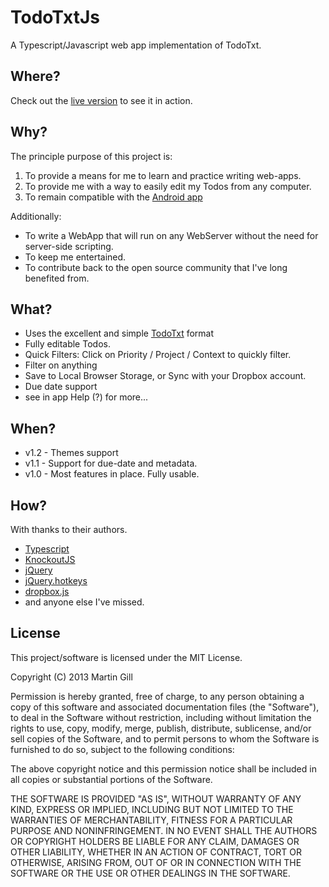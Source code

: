 TodoTxtJs
=========

A Typescript/Javascript web app implementation of TodoTxt.

Where?
------

Check out the [live version](http://todo.martinsgill.co.uk) to see it in action.

Why?
----

The principle purpose of this project is:

1. To provide a means for me to learn and practice writing web-apps.
2. To provide me with a way to easily edit my Todos from any computer.
3. To remain compatible with the [Android app](https://play.google.com/store/apps/details?id=com.todotxt.todotxttouch)

Additionally:

* To write a WebApp that will run on any WebServer without the need for server-side scripting.
* To keep me entertained.
* To contribute back to the open source community that I've long benefited from.

What?
-----

* Uses the excellent and simple [TodoTxt](http://www.todotxt.com) format
* Fully editable Todos.
* Quick Filters: Click on Priority / Project / Context to quickly filter.
* Filter on anything
* Save to Local Browser Storage, or Sync with your Dropbox account.
* Due date support
* see in app Help (?) for more...

When?
-----

* v1.2 - Themes support
* v1.1 - Support for due-date and metadata.
* v1.0 - Most features in place. Fully usable.

How?
----

With thanks to their authors.

* [Typescript](http://http://www.typescriptlang.org/)
* [KnockoutJS](http://www.knockoutjs.com)
* [jQuery](http://jquery.com)
* [jQuery.hotkeys](https://github.com/jeresig/jquery.hotkeys/)
* [dropbox.js](https://github.com/dropbox/dropbox-js)
* and anyone else I've missed.

License
-------

This project/software is licensed under the MIT License.

Copyright (C) 2013 Martin Gill

Permission is hereby granted, free of charge, to any person obtaining
a copy of this software and associated documentation files (the
"Software"), to deal in the Software without restriction, including
without limitation the rights to use, copy, modify, merge, publish,
distribute, sublicense, and/or sell copies of the Software, and to
permit persons to whom the Software is furnished to do so, subject to
the following conditions:

The above copyright notice and this permission notice shall be
included in all copies or substantial portions of the Software.

THE SOFTWARE IS PROVIDED "AS IS", WITHOUT WARRANTY OF ANY KIND,
EXPRESS OR IMPLIED, INCLUDING BUT NOT LIMITED TO THE WARRANTIES OF
MERCHANTABILITY, FITNESS FOR A PARTICULAR PURPOSE AND
NONINFRINGEMENT. IN NO EVENT SHALL THE AUTHORS OR COPYRIGHT HOLDERS BE
LIABLE FOR ANY CLAIM, DAMAGES OR OTHER LIABILITY, WHETHER IN AN ACTION
OF CONTRACT, TORT OR OTHERWISE, ARISING FROM, OUT OF OR IN CONNECTION
WITH THE SOFTWARE OR THE USE OR OTHER DEALINGS IN THE SOFTWARE.

